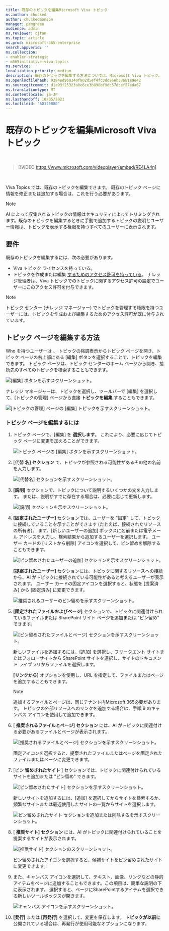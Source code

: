 ```yaml
---
title: 既存のトピックを編集Microsoft Viva トピック
ms.author: chucked
author: chuckedmonson
manager: pamgreen
audience: admin
ms.reviewer: cjtan
ms.topic: article
ms.prod: microsoft-365-enterprise
search.appverid: ''
ms.collection:
- enabler-strategic
- m365initiative-viva-topics
ms.service: ''
localization_priority: medium
description: 既存のトピックを編集する方法については、Microsoft Viva トピック。
ms.openlocfilehash: 9394ed96a340f902d5ef4fc3dd96eb58a81a9e42
ms.sourcegitcommit: d1a93f25323a0e6ce3b898bf9dc57dcef27eda67
ms.translationtype: MT
ms.contentlocale: ja-JP
ms.lasthandoff: 10/05/2021
ms.locfileid: "60126880"
---
```

# <a name="edit-an-existing-topic-in-microsoft-viva-topics"></a>既存のトピックを編集Microsoft Viva トピック 

</br>

> [!VIDEO https://www.microsoft.com/videoplayer/embed/RE4LA4n]  

</br>

Viva Topics では、既存のトピックを編集できます。 既存のトピック ページに情報を修正または追加する場合は、これを行う必要があります。 

> [!Note] 
> AI によって収集されるトピックの情報はセキュリティによってトリミング[](topic-experiences-security-trimming.md)されます。既存のトピックを編集するときに手動で追加するトピックの説明とユーザー情報は、トピックを表示する権限を持つすべてのユーザーに表示されます。 

## <a name="requirements"></a>要件

既存のトピックを編集するには、次の必要があります。
- Viva トピック ライセンスを持っている。
- トピックを作成または編集 [するためのアクセス許可を持っている](./topic-experiences-user-permissions.md)。 ナレッジ管理者は、Viva トピックでのトピックに関するアクセス許可の設定でユーザーにこのアクセス許可を付与できます。 

> [!Note] 
> トピック センター (ナレッジ マネージャー) でトピックを管理する権限を持つユーザーには、トピックを作成および編集するためのアクセス許可が既に付与されています。

## <a name="how-to-edit-a-topic-page"></a>トピック ページを編集する方法

Who を持つユーザーは *、* トピックの強調表示からトピック ページを開き、トピック ページの右上部にある [編集] ボタンを選択することで、トピックを編集できます。 トピック ページは、トピック センターのホーム ページから開き、接続先のすべてのトピックを検索することもできます。

   ![[編集] ボタンを示すスクリーンショット。](../media/knowledge-management/edit-button.png) </br> 

ナレッジ マネージャーは、トピックを選択し、ツールバーで [編集] を選択して、[トピックの管理] ページから直接 **トピックを編集** することもできます。

   ![[トピックの管理] ページの [編集] トピックを示すスクリーンショット。](../media/knowledge-management/manage-topics-edit.png)

### <a name="to-edit-a-topic-page"></a>トピック ページを編集するには

1. トピック ページで、[編集] を **選択します**。 これにより、必要に応じてトピック ページに変更を加えることができます。

   ![トピック ページの [編集] ボタンを示すスクリーンショット。](../media/knowledge-management/topic-page-edit.png)  


2. [代替 **名] セクション** で、トピックが参照される可能性があるその他の名前を入力します。 

    ![[代替名] セクションを示すスクリーンショット。](../media/knowledge-management/alt-names.png)

3. **[説明]** セクションで、トピックについて説明するいくつかの文を入力します。 または、説明がすでに存在する場合は、必要に応じて更新します。

    ![[説明] セクションを示すスクリーンショット。](../media/knowledge-management/description.png)</br>

4. **[固定されたユーザー]** セクションでは、ユーザーを "固定" して、トピックに接続していることを示すことができます (たとえば、接続されたリソースの所有者)。 まず、[新しいユーザーの追加] ボックスに名前または電子メール アドレスを入力し、検索結果から追加するユーザーを選択します。 ユーザー カードの [リストから削除] アイコンを選択して、ピン留めを解除することもできます。
 
    ![[ピン留めされたユーザーの追加] セクションを示すスクリーンショット。](../media/knowledge-management/pinned-people.png)</br>

    **[提案されたユーザー]** セクションには、トピックに関するリソースへの接続から、AI がトピックに接続されている可能性があると考えるユーザーが表示されます。 ユーザー カードの固定アイコンを選択すると、状態を [提案済み] から [固定済み] に変更できます。

   ![推奨されるユーザーのピン留めを示すスクリーンショット。](../media/knowledge-management/suggested-people.png)

5. **[固定されたファイルおよびページ]** セクションで、トピックに関連付けられているファイルまたは SharePoint サイト ページを追加または "ピン留め" できます。

   ![[ピン留めされたファイルとページ] セクションを示すスクリーンショット。](../media/knowledge-management/pinned-files-and-pages.png)
 
    新しいファイルを追加するには、[追加] を選択し、フリークエント サイトまたはフォローサイトから SharePoint サイトを選択し、サイトのドキュメント ライブラリからファイルを選択します。

    **[リンクから]** オプションを使用し、URL を指定して、ファイルまたはページを追加することもできます。 

   > [!Note] 
   > 追加するファイルとページは、同じテナント内Microsoft 365必要があります。 トピックの外部リソースへのリンクを追加する場合は、手順 9 のキャンバス アイコンを使用して追加できます。

6. [ **推奨されるファイルとページ] セクション** には、AI がトピックに関連付ける必要があるファイルとページが表示されます。

   ![[推奨されるファイルとページ] セクションを示すスクリーンショット。](../media/knowledge-management/suggested-files-and-pages.png)

    固定アイコンを選択すると、提案されたファイルまたはページを固定されたファイルまたはページに変更できます。

7.  [ピン **留めされたサイト** ] セクションでは、トピックに関連付けられているサイトを追加または "ピン留め" できます。 

    ![[ピン留めされたサイト] セクションを示すスクリーンショット。](../media/knowledge-management/pinned-sites-section.png)

    新しいサイトを追加するには、[追加] を選択してからサイトを検索するか、頻繁なサイトまたは最近使用したサイトの一覧からサイトを選択します。
    
    ![ピン留めされたサイト セクションを追加または削除するを示すスクリーンショット。](../media/knowledge-management/add-or-remove-pinned-sites.png)

8. [ **推奨サイト] セクション** には、AI がトピックに関連付けられていることを提案するサイトが表示されます。 

   ![[推奨サイト] セクションのスクリーンショット。](../media/knowledge-management/suggested-sites-section.png)  

    ピン留めされたアイコンを選択すると、候補サイトをピン留めされたサイトに変更できます。

9. また、キャンバス アイコンを選択して、テキスト、画像、リンクなどの静的アイテムをページに追加することもできます。この項目は、簡単な説明の下に表示されます。 選択すると、ページにSharePointするアイテムを選択できる新しいツールボックスが開きます。

   ![キャンバス アイコンを示すスクリーンショット。](../media/knowledge-management/webpart-library.png)

10. **[発行]** または **[再発行]** を選択して、変更を保存します。 **トピックが以前に** 公開されている場合は、再発行が使用可能なオプションになります。





